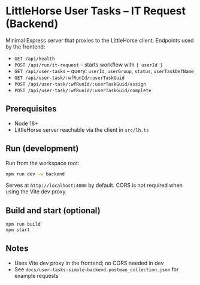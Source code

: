 # LittleHorse User Tasks – IT Request (Backend)

Minimal Express server that proxies to the LittleHorse client. Endpoints used by the frontend:

- `GET /api/health`
- `POST /api/run/it-request` – starts workflow with `{ userId }`
- `GET /api/user-tasks` – query: `userId`, `userGroup`, `status`, `userTaskDefName`
- `GET /api/user-task/:wfRunId/:userTaskGuid`
- `POST /api/user-task/:wfRunId/:userTaskGuid/assign`
- `POST /api/user-task/:wfRunId/:userTaskGuid/complete`

## Prerequisites
- Node 18+
- LittleHorse server reachable via the client in `src/lh.ts`

## Run (development)
Run from the workspace root:
```bash
npm run dev -w backend
```
Serves at `http://localhost:4000` by default. CORS is not required when using the Vite dev proxy.

## Build and start (optional)
```bash
npm run build
npm start
```

## Notes
 - Uses Vite dev proxy in the frontend; no CORS needed in dev
- See `docs/user-tasks-simple-backend.postman_collection.json` for example requests


